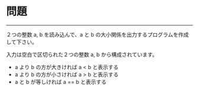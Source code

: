 # 問題

---
２つの整数 a, b を読み込んで、a と b の大小関係を出力するプログラムを作成して下さい。

入力は空白で区切られた２つの整数 a, b から構成されています。

* a より b の方が大きければ a < b と表示する
* a より b の方が小さければ a > b と表示する
* a と b が等しければ a == b と表示する

